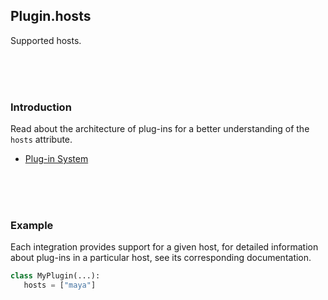 ## Plugin.hosts

Supported hosts.

<br>
<br>
<br>

### Introduction

Read about the architecture of plug-ins for a better understanding of the `hosts` attribute.

- [Plug-in System](https://github.com/pyblish/pyblish/wiki/Plugin-system)

<br>
<br>
<br>

### Example

Each integration provides support for a given host, for detailed information about plug-ins in a particular host, see its corresponding documentation.

```python
class MyPlugin(...):
   hosts = ["maya"]
```
